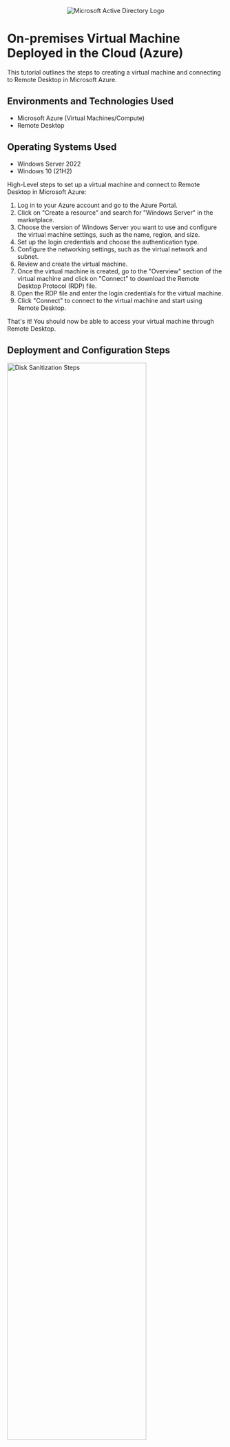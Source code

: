 <p align="center">
<img src="https://i.imgur.com/pU5A58S.png" alt="Microsoft Active Directory Logo"/>
</p>

<h1>On-premises Virtual Machine Deployed in the Cloud (Azure)</h1>
This tutorial outlines the steps to creating a virtual machine and connecting to Remote Desktop in Microsoft Azure.<br />


<h2>Environments and Technologies Used</h2>

- Microsoft Azure (Virtual Machines/Compute)
- Remote Desktop

<h2>Operating Systems Used </h2>

- Windows Server 2022
- Windows 10 (21H2)

High-Level steps to set up a virtual machine and connect to Remote Desktop in Microsoft Azure:

1. Log in to your Azure account and go to the Azure Portal.
2. Click on "Create a resource" and search for "Windows Server" in the marketplace.
3. Choose the version of Windows Server you want to use and configure the virtual machine settings, such as the name, region, and size.
4. Set up the login credentials and choose the authentication type.
5. Configure the networking settings, such as the virtual network and subnet.
6. Review and create the virtual machine.
7. Once the virtual machine is created, go to the "Overview" section of the virtual machine and click on "Connect" to download the Remote Desktop Protocol (RDP) file.
8. Open the RDP file and enter the login credentials for the virtual machine.
9. Click "Connect" to connect to the virtual machine and start using Remote Desktop.

That's it! You should now be able to access your virtual machine through Remote Desktop.

<h2>Deployment and Configuration Steps</h2>

<p>
<img src="https://i.imgur.com/DJmEXEB.png" height="80%" width="80%" alt="Disk Sanitization Steps"/>
</p>
<p>
Lorem ipsum dolor sit amet, consectetur adipiscing elit, sed do eiusmod tempor incididunt ut labore et dolore magna aliqua. Ut enim ad minim veniam, quis nostrud exercitation ullamco laboris nisi ut aliquip ex ea commodo consequat. Duis aute irure dolor in reprehenderit in voluptate velit esse cillum dolore eu fugiat nulla pariatur.
</p>
<br />

<p>
<img src="https://i.imgur.com/DJmEXEB.png" height="80%" width="80%" alt="Disk Sanitization Steps"/>
</p>
<p>
Lorem ipsum dolor sit amet, consectetur adipiscing elit, sed do eiusmod tempor incididunt ut labore et dolore magna aliqua. Ut enim ad minim veniam, quis nostrud exercitation ullamco laboris nisi ut aliquip ex ea commodo consequat. Duis aute irure dolor in reprehenderit in voluptate velit esse cillum dolore eu fugiat nulla pariatur.
</p>
<br />

<p>
<img src="https://i.imgur.com/DJmEXEB.png" height="80%" width="80%" alt="Disk Sanitization Steps"/>
</p>
<p>
Lorem ipsum dolor sit amet, consectetur adipiscing elit, sed do eiusmod tempor incididunt ut labore et dolore magna aliqua. Ut enim ad minim veniam, quis nostrud exercitation ullamco laboris nisi ut aliquip ex ea commodo consequat. Duis aute irure dolor in reprehenderit in voluptate velit esse cillum dolore eu fugiat nulla pariatur.
</p>
<br />
